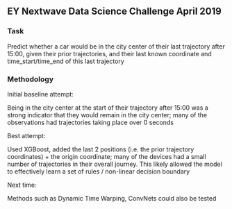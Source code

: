 ## EY Nextwave Data Science Challenge April 2019

### Task
Predict whether a car would be in the city center of their last trajectory after 15:00, given their prior trajectories, and their last known coordinate and time_start/time_end of this last trajectory 

### Methodology
Initial baseline attempt:

Being in the city center at the start of their trajectory after 15:00 was a strong indicator that they would remain in the city center; many of the observations had trajectories taking place over 0 seconds

Best attempt:

Used XGBoost, added the last 2 positions (i.e. the prior trajectory coordinates) + the origin coordinate; many of the devices had a small number of trajectories in their overall journey.  This likely allowed the model to effectively learn a set of rules / non-linear decision boundary

Next time:

Methods such as Dynamic Time Warping, ConvNets could also be tested
